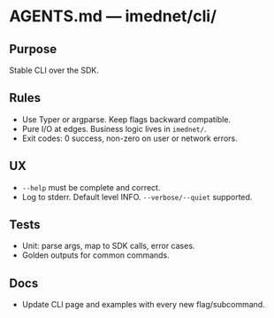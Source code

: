 # AGENTS.md — imednet/cli/

## Purpose
Stable CLI over the SDK.

## Rules
- Use Typer or argparse. Keep flags backward compatible.
- Pure I/O at edges. Business logic lives in `imednet/`.
- Exit codes: 0 success, non-zero on user or network errors.

## UX
- `--help` must be complete and correct.
- Log to stderr. Default level INFO. `--verbose/--quiet` supported.

## Tests
- Unit: parse args, map to SDK calls, error cases.
- Golden outputs for common commands.

## Docs
- Update CLI page and examples with every new flag/subcommand.
